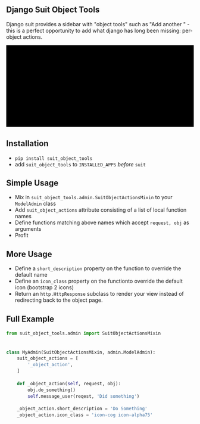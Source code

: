 Django Suit Object Tools
------------------------

Django suit provides a sidebar with "object tools" such as "Add another <object>" - this is a perfect opportunity to add what django has long been missing: per-object actions.

![Object Tools.gif](object_tools.gif)



## Installation

- `pip install suit_object_tools`  
- add `suit_object_tools` to `INSTALLED_APPS` *before* `suit`

## Simple Usage

- Mix in `suit_object_tools.admin.SuitObjectActionsMixin` to your `ModelAdmin` class
- Add `suit_object_actions` attribute consisting of a list of local function names
- Define functions matching above names which accept `request, obj` as arguments
- Profit


## More Usage

- Define a `short_description` property on the function to override the default name
- Define an `icon_class` property on the functionto override the default icon (bootstrap 2 icons)
- Return an `http.HttpResponse` subclass to render your view instead of redirecting back to the object page.



## Full Example

```python
from suit_object_tools.admin import SuitObjectActionsMixin


class MyAdmin(SuitObjectActionsMixin, admin.ModelAdmin):
    suit_object_actions = [
        '_object_action',
    ]

    def _object_action(self, request, obj):
    	obj.do_something()
    	self.message_user(reqest, 'Did something')

    _object_action.short_description = 'Do Something'
    _object_action.icon_class = 'icon-cog icon-alpha75'
```